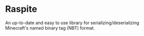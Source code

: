 ﻿# Raspite
An up-to-date and easy to use library for serializing/deserializing Minecraft's named binary tag (NBT) format.